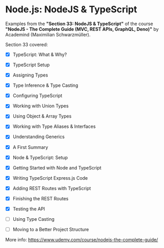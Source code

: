 # Node.js: NodeJS & TypeScript

Examples from the **"Section 33: NodeJS & TypeScript"** of the course **"NodeJS - The Complete Guide (MVC, REST APIs, GraphQL, Deno)"** by Academind (Maximilian Schwarzmüller).

Section 33 covered:

- [x] TypeScript: What & Why?
- [x] TypeScript Setup
- [x] Assigning Types
- [x] Type Inference & Type Casting
- [x] Configuring TypeScript
- [x] Working with Union Types
- [x] Using Object & Array Types
- [x] Working with Type Aliases & Interfaces
- [x] Understanding Generics
- [x] A First Summary
- [x] Node & TypeScript: Setup
- [x] Getting Started with Node and TypeScript
- [x] Writing TypeScript Express.js Code
- [x] Adding REST Routes with TypeScript
- [x] Finishing the REST Routes
- [x] Testing the API
- [ ] Using Type Casting
- [ ] Moving to a Better Project Structure



More info: https://www.udemy.com/course/nodejs-the-complete-guide/
